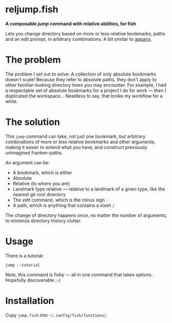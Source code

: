 # reljump.fish

**A composable *jump* command with relative abilities, for fish**

Lets you change directory based on more or less relative bookmarks, paths and an edit prompt, in arbitrary combinations. A bit similar to [apparix](http://micans.org/apparix/).

# The problem
The problem I set out to solve: A collection of only absolute bookmarks doesn't scale! Because they refer to absolute paths, they don't apply to other familiar-looking directory trees you may encounter. For example, I had a respectable set of absolute bookmarks for a project I do for work — then I duplicated the workspace… Needless to say, that broke my workflow for a while.

# The solution
This `jump` command can take, not just one bookmark, but arbitrary combinations of more or less relative bookmarks and other arguments, making it easier to extend what you have, and construct previously unimagined franken-paths.

An argument can be:
* A bookmark, which is either
 * Absolute
 * Relative (to where you are)
 * Landmark type relative — relative to a landmark of a given type, like the nearest git root directory
* The *edit* command, which is the minus sign `-`
* A path, which is anything that contains a slash `/`

The change of directory happens once, no matter the number of arguments, to minimize directory history clutter.

# Usage
There is a tutorial:

```fish
jump --tutorial
```

Note, this command is fishy — all in one command that takes options. Hopefully discoverable ;-)

# Installation
Copy `jump.fish` into `~/.config/fish/functions/`.
